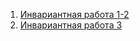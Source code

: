 1. [Инвариантная работа 1-2](https://github.com/python-advance/t1-datascienceintro-kozorukov/blob/master/inv1-2)
2. [Инвариантная работа 3](https://github.com/python-advance/t1-datascienceintro-kozorukov/blob/master/inv3)
